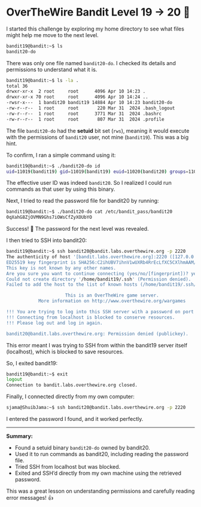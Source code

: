 
# OverTheWire Bandit Level 19 → 20 🚀

I started this challenge by exploring my home directory to see what files might help me move to the next level.

```bash
bandit19@bandit:~$ ls
bandit20-do
````

There was only one file named `bandit20-do`. I checked its details and permissions to understand what it is.

```bash
bandit19@bandit:~$ ls -la .
total 36
drwxr-xr-x  2 root     root      4096 Apr 10 14:23 .
drwxr-xr-x 70 root     root      4096 Apr 10 14:24 ..
-rwsr-x---  1 bandit20 bandit19 14884 Apr 10 14:23 bandit20-do
-rw-r--r--  1 root     root       220 Mar 31  2024 .bash_logout
-rw-r--r--  1 root     root      3771 Mar 31  2024 .bashrc
-rw-r--r--  1 root     root       807 Mar 31  2024 .profile
```

The file `bandit20-do` had the **setuid** bit set (`rws`), meaning it would execute with the permissions of `bandit20` user, not mine (`bandit19`). This was a big hint.

To confirm, I ran a simple command using it:

```bash
bandit19@bandit:~$ ./bandit20-do id
uid=11019(bandit19) gid=11019(bandit19) euid=11020(bandit20) groups=11019(bandit19)
```

The effective user ID was indeed `bandit20`. So I realized I could run commands as that user by using this binary.

Next, I tried to read the password file for bandit20 by running:

```bash
bandit19@bandit:~$ ./bandit20-do cat /etc/bandit_pass/bandit20
0qXahG8ZjOVMN9Ghs7iOWsCfZyXOUbYO
```

Success! 🎉 The password for the next level was revealed.

I then tried to SSH into bandit20:

```bash
bandit19@bandit:~$ ssh bandit20@bandit.labs.overthewire.org -p 2220
The authenticity of host '[bandit.labs.overthewire.org]:2220 ([127.0.0.1]:2220)' can't be established.
ED25519 key fingerprint is SHA256:C2ihUBV7ihnV1wUXRb4RrEcLfXC5CXlhmAAM/urerLY.
This key is not known by any other names.
Are you sure you want to continue connecting (yes/no/[fingerprint])? yes
Could not create directory '/home/bandit19/.ssh' (Permission denied).
Failed to add the host to the list of known hosts (/home/bandit19/.ssh/known_hosts).

                      This is an OverTheWire game server.
            More information on http://www.overthewire.org/wargames

!!! You are trying to log into this SSH server with a password on port 2220 from localhost.
!!! Connecting from localhost is blocked to conserve resources.
!!! Please log out and log in again.

bandit20@bandit.labs.overthewire.org: Permission denied (publickey).
```

This error meant I was trying to SSH from within the bandit19 server itself (localhost), which is blocked to save resources.

So, I exited bandit19:

```bash
bandit19@bandit:~$ exit
logout
Connection to bandit.labs.overthewire.org closed.
```

Finally, I connected directly from my own computer:

```bash
sjama@ShuibJama:~$ ssh bandit20@bandit.labs.overthewire.org -p 2220
```

I entered the password I found, and it worked perfectly.

---

**Summary:**

* Found a setuid binary `bandit20-do` owned by bandit20.
* Used it to run commands as bandit20, including reading the password file.
* Tried SSH from localhost but was blocked.
* Exited and SSH’d directly from my own machine using the retrieved password.

This was a great lesson on understanding permissions and carefully reading error messages! 👍
